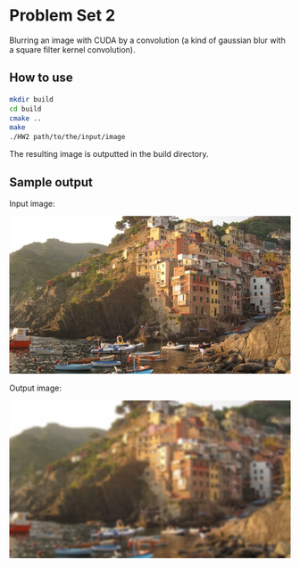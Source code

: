 # Problem Set 2

Blurring an image with CUDA by a convolution (a kind of gaussian blur with a square filter kernel convolution).

## How to use
```bash
mkdir build
cd build
cmake ..
make
./HW2 path/to/the/input/image
```

The resulting image is outputted in the build directory.

## Sample output

Input image:

![Original image](cinque_terre_small.jpg)

Output image:

![Output blurred image](HW2_output.png)
